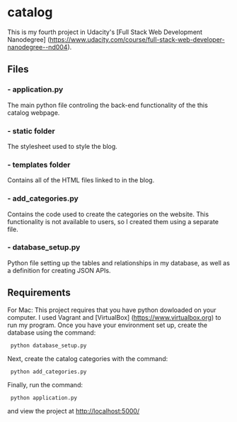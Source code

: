 # catalog
This is my fourth project in Udacity's [Full Stack Web Development Nanodegree] (https://www.udacity.com/course/full-stack-web-developer-nanodegree--nd004).

## Files
### - application.py 
The main python file controling the back-end functionality of the this catalog webpage.

### - static folder
The stylesheet used to style the blog.

### - templates folder
Contains all of the HTML files linked to in the blog.

### - add_categories.py
Contains the code used to create the categories on the website. This functionality is not available to users, so I created them using a separate file.

### - database_setup.py
Python file setting up the tables and relationships in my database, as well as a definition for creating JSON APIs.

## Requirements
For Mac:
This project requires that you have python dowloaded on your computer. I used Vagrant and [VirtualBox] (https://www.virtualbox.org) to run my program. Once you have your environment set up, create the database using the command: 

<code> python database_setup.py </code> 

Next, create the catalog categories with the command: 

<code> python add_categories.py </code> 

Finally, run the command: 

<code> python application.py </code> 

and view the project at [http://localhost:5000/](http://localhost:5000)
